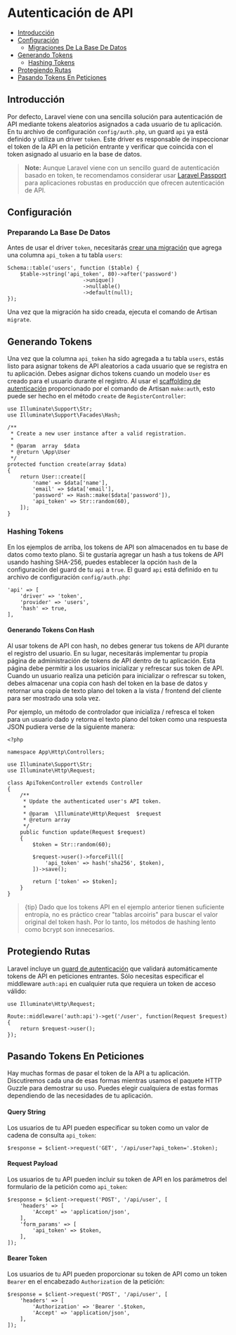 # Autenticación de API

- [Introducción](#introduction)
- [Configuración](#configuration)
    - [Migraciones De La Base De Datos](#database-preparation)
- [Generando Tokens](#generating-tokens)
    - [Hashing Tokens](#hashing-tokens)
- [Protegiendo Rutas](#protecting-routes)
- [Pasando Tokens En Peticiones](#passing-tokens-in-requests)

<a name="introduction"></a>
## Introducción

Por defecto, Laravel viene con una sencilla solución para autenticación de API mediante tokens aleatorios asignados a cada usuario de tu aplicación. En tu archivo de configuración `config/auth.php`, un guard `api` ya está definido y utiliza un driver `token`. Este driver es responsable de inspeccionar el token de la API en la petición entrante y verificar que coincida con el token asignado al usuario en la base de datos.

> **Note:** Aunque Laravel viene con un sencillo guard de autenticación basado en token, te recomendamos considerar usar [Laravel Passport](/docs/{{version}}/passport) para aplicaciones robustas en producción que ofrecen autenticación de API.

<a name="configuration"></a>
## Configuración

<a name="database-preparation"></a>
### Preparando La Base De Datos

Antes de usar el driver `token`, necesitarás [crear una migración](/docs/{{version}}/migrations) que agrega una columna `api_token` a tu tabla `users`:

    Schema::table('users', function ($table) {
        $table->string('api_token', 80)->after('password')
                            ->unique()
                            ->nullable()
                            ->default(null);
    });

Una vez que la migración ha sido creada, ejecuta el comando de Artisan `migrate`.

<a name="generating-tokens"></a>
## Generando Tokens

Una vez que la columna `api_token` ha sido agregada a tu tabla `users`, estás listo para asignar tokens de API aleatorios a cada usuario que se registra en tu aplicación. Debes asignar dichos tokens cuando un modelo `User` es creado para el usuario durante el registro. Al usar el [scaffolding de autenticación](/docs/{{version}}/authentication#authentication-quickstart) proporcionado por el comando de Artisan `make:auth`, esto puede ser hecho en el método `create` de `RegisterController`:

    use Illuminate\Support\Str;
    use Illuminate\Support\Facades\Hash;

    /**
     * Create a new user instance after a valid registration.
     *
     * @param  array  $data
     * @return \App\User
     */
    protected function create(array $data)
    {
        return User::create([
            'name' => $data['name'],
            'email' => $data['email'],
            'password' => Hash::make($data['password']),
            'api_token' => Str::random(60),
        ]);
    }

<a name="hashing-tokens"></a>
### Hashing Tokens

En los ejemplos de arriba, los tokens de API son almacenados en tu base de datos como texto plano. Si te gustaría agregar un hash a tus tokens de API usando hashing SHA-256, puedes establecer la opción `hash` de la configuración del guard de tu `api` a `true`. El guard `api` está definido en tu archivo de configuración `config/auth.php`:

    'api' => [
        'driver' => 'token',
        'provider' => 'users',
        'hash' => true,
    ],

#### Generando Tokens Con Hash

Al usar tokens de API con hash, no debes generar tus tokens de API durante el registro del usuario. En su lugar, necesitarás implementar tu propia página de administración de tokens de API dentro de tu aplicación. Esta página debe permitir a los usuarios inicializar y refrescar sus token de API. Cuando un usuario realiza una petición para inicializar o refrescar su token, debes almacenar una copia con hash del token en la base de datos y retornar una copia de texto plano del token a la vista / frontend del cliente para ser mostrado una sola vez.

Por ejemplo, un método de controlador que inicializa / refresca el token para un usuario dado y retorna el texto plano del token como una respuesta JSON pudiera verse de la siguiente manera:

    <?php

    namespace App\Http\Controllers;

    use Illuminate\Support\Str;
    use Illuminate\Http\Request;

    class ApiTokenController extends Controller
    {
        /**
         * Update the authenticated user's API token.
         *
         * @param  \Illuminate\Http\Request  $request
         * @return array
         */
        public function update(Request $request)
        {
            $token = Str::random(60);

            $request->user()->forceFill([
                'api_token' => hash('sha256', $token),
            ])->save();

            return ['token' => $token];
        }
    }

> {tip} Dado que los tokens API en el ejemplo anterior tienen suficiente entropía, no es práctico crear "tablas arcoiris" para buscar el valor original del token hash. Por lo tanto, los métodos de hashing lento como bcrypt son innecesarios. 

<a name="protecting-routes"></a>
## Protegiendo Rutas

Laravel incluye un [guard de autenticación](/docs/{{version}}/authentication#adding-custom-guards) que validará automáticamente tokens de API en peticiones entrantes. Sólo necesitas especificar el middleware `auth:api` en cualquier ruta que requiera un token de acceso válido:

    use Illuminate\Http\Request;

    Route::middleware('auth:api')->get('/user', function(Request $request) {
        return $request->user();
    });

<a name="passing-tokens-in-requests"></a>
## Pasando Tokens En Peticiones

Hay muchas formas de pasar el token de la API a tu aplicación. Discutiremos cada una de esas formas mientras usamos el paquete HTTP Guzzle para demostrar su uso. Puedes elegir cualquiera de estas formas dependiendo de las necesidades de tu aplicación.

#### Query String

Los usuarios de tu API pueden especificar su token como un valor de cadena de consulta `api_token`:

    $response = $client->request('GET', '/api/user?api_token='.$token);

#### Request Payload

Los usuarios de tu API pueden incluir su token de API en los parámetros del formulario de la petición como `api_token`: 

    $response = $client->request('POST', '/api/user', [
        'headers' => [
            'Accept' => 'application/json',
        ],
        'form_params' => [
            'api_token' => $token,
        ],
    ]);

#### Bearer Token

Los usuarios de tu API pueden proporcionar su token de API como un token `Bearer` en el encabezado `Authorization` de la petición:

    $response = $client->request('POST', '/api/user', [
        'headers' => [
            'Authorization' => 'Bearer '.$token,
            'Accept' => 'application/json',
        ],
    ]);
